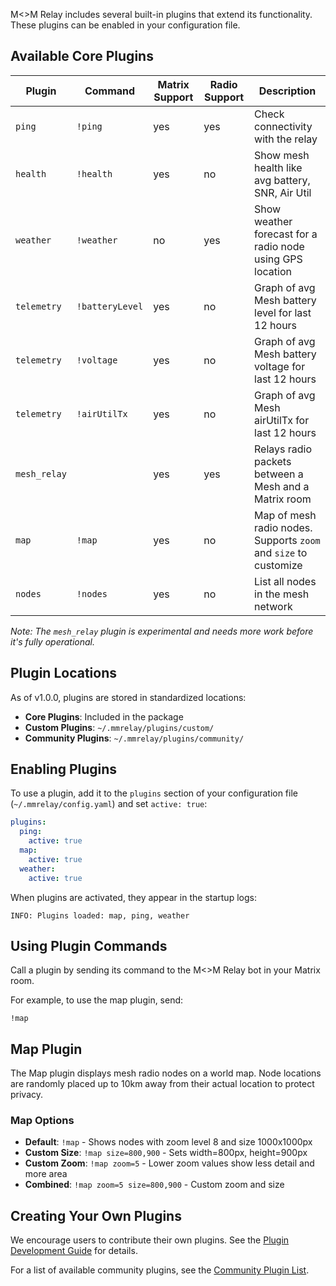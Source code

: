 M<>M Relay includes several built-in plugins that extend its functionality. These plugins can be enabled in your configuration file.

## Available Core Plugins

| Plugin      | Command         | Matrix Support | Radio Support | Description                                                        |
| ----------  | --------------- | -------------- | ------------- | ------------------------------------------------------------------ |
| `ping`      | `!ping`         | yes            | yes           | Check connectivity with the relay                                  |
| `health`    | `!health`       | yes            | no            | Show mesh health like avg battery, SNR, Air Util                   |
| `weather`   | `!weather`      | no             | yes           | Show weather forecast for a radio node using GPS location          |
| `telemetry` | `!batteryLevel` | yes            | no            | Graph of avg Mesh battery level for last 12 hours                  |
| `telemetry` | `!voltage`      | yes            | no            | Graph of avg Mesh battery voltage for last 12 hours                |
| `telemetry` | `!airUtilTx`    | yes            | no            | Graph of avg Mesh airUtilTx for last 12 hours                      |
| `mesh_relay`|                 | yes            | yes           | Relays radio packets between a Mesh and a Matrix room              |
| `map`       | `!map`          | yes            | no            | Map of mesh radio nodes. Supports `zoom` and `size` to customize   |
| `nodes`     | `!nodes`        | yes            | no            | List all nodes in the mesh network                                 |

_Note: The `mesh_relay` plugin is experimental and needs more work before it's fully operational._

## Plugin Locations

As of v1.0.0, plugins are stored in standardized locations:

- **Core Plugins**: Included in the package
- **Custom Plugins**: `~/.mmrelay/plugins/custom/`
- **Community Plugins**: `~/.mmrelay/plugins/community/`

## Enabling Plugins

To use a plugin, add it to the `plugins` section of your configuration file (`~/.mmrelay/config.yaml`) and set `active: true`:

```yaml
plugins:
  ping:
    active: true
  map:
    active: true
  weather:
    active: true
```

When plugins are activated, they appear in the startup logs:

```
INFO: Plugins loaded: map, ping, weather
```

## Using Plugin Commands

Call a plugin by sending its command to the M<>M Relay bot in your Matrix room.

For example, to use the map plugin, send:

```
!map
```

## Map Plugin

The Map plugin displays mesh radio nodes on a world map. Node locations are randomly placed up to 10km away from their actual location to protect privacy.

### Map Options

- **Default**: `!map` - Shows nodes with zoom level 8 and size 1000x1000px
- **Custom Size**: `!map size=800,900` - Sets width=800px, height=900px
- **Custom Zoom**: `!map zoom=5` - Lower zoom values show less detail and more area
- **Combined**: `!map zoom=5 size=800,900` - Custom zoom and size

## Creating Your Own Plugins

We encourage users to contribute their own plugins. See the [Plugin Development Guide](Plugin-Development-Guide.md) for details.

For a list of available community plugins, see the [Community Plugin List](Community-Plugin-List.md).
